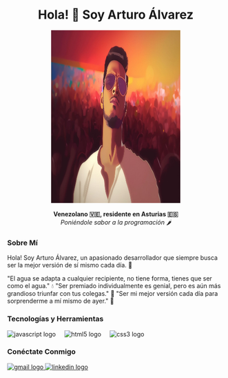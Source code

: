 <h1 align="center">Hola! 👋 Soy Arturo Álvarez</h1>

<div align="center">
  <img src="https://github.com/ArturoAlvarezY/overviewPhoto/raw/main/FotoGitHub.jpeg" alt="Foto de Arturo Álvarez" height="400" width="300" />
</div>


<p align="center">
  <strong>Venezolano 🇻🇪, residente en Asturias 🇪🇸</strong><br>
  <em>Poniéndole sabor a la programación 🌶️</em>
</p>

### Sobre Mí

Hola! Soy Arturo Álvarez, un apasionado desarrollador que siempre busca ser la mejor versión de sí mismo cada día. 🌟

"El agua se adapta a cualquier recipiente, no tiene forma, tienes que ser como el agua." 💧
"Ser premiado individualmente es genial, pero es aún más grandioso triunfar con tus colegas." 🤝
"Ser mi mejor versión cada día para sorprenderme a mí mismo de ayer." 💪

### Tecnologías y Herramientas

<div align="left">
  <img src="https://cdn.jsdelivr.net/gh/devicons/devicon/icons/javascript/javascript-original.svg" height="30" alt="javascript logo" />
  <img width="12" />
  <img src="https://cdn.jsdelivr.net/gh/devicons/devicon/icons/html5/html5-original.svg" height="30" alt="html5 logo" />
  <img width="12" />
  <img src="https://cdn.jsdelivr.net/gh/devicons/devicon/icons/css3/css3-original.svg" height="30" alt="css3 logo" />
  <img width="12" />
</div>

### Conéctate Conmigo
<a href="mailto:arturoavilamarketing@gmail.com" target="_blank">
  <img src="https://img.shields.io/static/v1?message=Gmail&logo=gmail&label=&color=D14836&logoColor=white&labelColor=&style=for-the-badge" height="35" alt="gmail logo" />
</a>
<a href="https://www.linkedin.com/in/tu-usuario" target="_blank">
  <img src="https://img.shields.io/static/v1?message=LinkedIn&logo=linkedin&label=&color=0077B5&logoColor=white&labelColor=&style=for-the-badge" height="35" alt="linkedin logo" />
</a>
